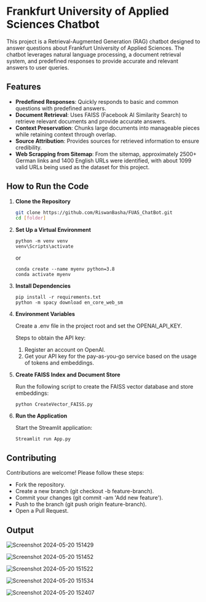 # Frankfurt University of Applied Sciences Chatbot

This project is a Retrieval-Augmented Generation (RAG) chatbot designed to answer questions about Frankfurt University of Applied Sciences. The chatbot leverages natural language processing, a document retrieval system, and predefined responses to provide accurate and relevant answers to user queries.

## Features

- **Predefined Responses**: Quickly responds to basic and common questions with predefined answers.
- **Document Retrieval**: Uses FAISS (Facebook AI Similarity Search) to retrieve relevant documents and provide accurate answers.
- **Context Preservation**: Chunks large documents into manageable pieces while retaining context through overlap.
- **Source Attribution**: Provides sources for retrieved information to ensure credibility.
- **Web Scrapping from Sitemap**: From the sitemap, approximately 2500+ German links and 1400 English URLs were identified, with about 1099 valid URLs being used as the dataset for this project.


## How to Run the Code

1. **Clone the Repository**
   ```bash
   git clone https://github.com/RiswanBasha/FUAS_ChatBot.git
   cd [folder]
   ```
2. **Set Up a Virtual Environment**
   ```
   python -m venv venv
   venv\Scripts\activate
   ```
   or
    ```
   conda create --name myenv python=3.8
   conda activate myenv
   ```
3. **Install Dependencies**
   ```
   pip install -r requirements.txt
   python -m spacy download en_core_web_sm
   ```
4. **Environment Variables**

   Create a .env file in the project root and set the OPENAI_API_KEY.

   Steps to obtain the API key:
   1. Register an account on OpenAI.
   2. Get your API key for the pay-as-you-go service based on the usage of tokens and embeddings.

5. **Create FAISS Index and Document Store**

   Run the following script to create the FAISS vector database and store embeddings:
   ```
   python CreateVector_FAISS.py
   ```
      
6. **Run the Application**

   Start the Streamlit application:
   ```
   Streamlit run App.py 
   ```

## Contributing

Contributions are welcome! Please follow these steps:

- Fork the repository.
- Create a new branch (git checkout -b feature-branch).
- Commit your changes (git commit -am 'Add new feature').
- Push to the branch (git push origin feature-branch).
- Open a Pull Request.

## Output

![Screenshot 2024-05-20 151429](https://github.com/RiswanBasha/FUAS_ChatBot/assets/52401793/996c3f31-9f12-4d54-9d85-500e9ee216ff)

![Screenshot 2024-05-20 151452](https://github.com/RiswanBasha/FUAS_ChatBot/assets/52401793/9e10f004-f3f9-4250-bfa1-193031f0f323)

![Screenshot 2024-05-20 151522](https://github.com/RiswanBasha/FUAS_ChatBot/assets/52401793/50dc8c01-0752-4562-b39e-042e0df0ec31)

![Screenshot 2024-05-20 151534](https://github.com/RiswanBasha/FUAS_ChatBot/assets/52401793/5c61679e-f63e-418d-b819-b3f440e474fe)

![Screenshot 2024-05-20 152407](https://github.com/RiswanBasha/FUAS_ChatBot/assets/52401793/f90d9e10-c239-4391-acd0-ad49b5a996ed)


